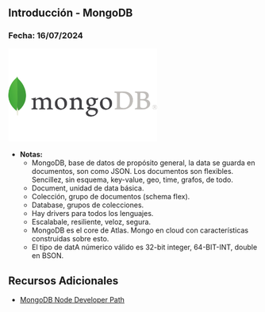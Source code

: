 ## Introducción - MongoDB

### Fecha: 16/07/2024

<img src="images/mongo.png" alt="Gráfico de Introducción" width="300">

- **Notas:**
  - MongoDB, base de datos de propósito general, la data se guarda en documentos, son como JSON. Los documentos son flexibles. Sencillez, sin esquema, key-value, geo, time, grafos, de todo. 
  - Document, unidad de data básica. 
  - Colección, grupo de documentos (schema flex). 
  - Database, grupos de colecciones.
  - Hay drivers para todos los lenguajes.
  - Escalabale, resiliente, veloz, segura.
  - MongoDB es el core de Atlas. Mongo en cloud con características construidas sobre esto.
  - El tipo de datA númerico válido es 32-bit integer, 64-BIT-INT, double en BSON.

## Recursos Adicionales
- [MongoDB Node Developer Path](https://learn.mongodb.com/learn/learning-path/mongodb-nodejs-developer-path)
